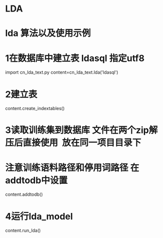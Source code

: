 # LDA
# lda 算法以及使用示例
# 1在数据库中建立表 ldasql 指定utf8
 import cn_lda_text.py
 content=cn_lda_text.lda('ldasql')
# 2建立表
content.create_indextables()
# 3读取训练集到数据库 文件在两个zip解压后直接使用  放在同一项目目录下
# 注意训练语料路径和停用词路径  在addtodb中设置
content.addtodb()
# 4运行lda_model
content.run_lda()
